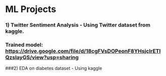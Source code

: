# ML Projects

### 1) Twitter Sentiment Analysis - Using Twitter dataset from kaggle.
### Trained model: https://drive.google.com/file/d/18cgFVsDOPeonF8YHsjclrETlQzsIayGS/view?usp=sharing

###2) EDA on diabetes dataset - Using kaggle
